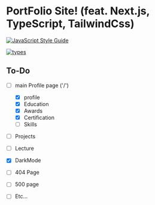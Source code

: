 # PortFolio Site! (feat. Next.js, TypeScript, TailwindCss)

[![JavaScript Style Guide](https://cdn.rawgit.com/standard/standard/master/badge.svg)](https://github.com/standard/standard)

[![types](https://badgen.net/npm/types/react)](https://www.typescriptlang.org/)

## To-Do

- [ ] main Profile page ('/')
  - [x] profile
  - [x] Education
  - [x] Awards
  - [x] Certification
  - [ ] Skills
- [ ] Projects
- [ ] Lecture

- [x] DarkMode
- [ ] 404 Page
- [ ] 500 page
- [ ] Etc...
